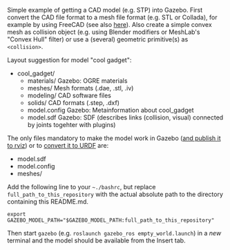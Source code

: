 Simple example of getting a CAD model (e.g. STP) into Gazebo.
First convert the CAD file format to a mesh file format (e.g. STL or Collada), for example by using FreeCAD (see also [here](http://andreasbihlmaier.github.io/2014/02/11/open-source_workflow_for_gazebo_models.html)).
Also create a simple convex mesh as collision object (e.g. using Blender modifiers or MeshLab's "Convex Hull" filter) or use a (several) geometric primitive(s) as `<collision>`.

Layout suggestion for model "cool gadget":
* cool_gadget/
  * materials/    Gazebo: OGRE materials
  * meshes/       Mesh formats (.dae, .stl, .iv)
  * modeling/     CAD software files
  * solids/       CAD formats (.step, .dxf)
  * model.config  Gazebo: Metainformation about cool_gadget
  * model.sdf     Gazebo: SDF (describes links (collision, visual) connected by joints togehter with plugins)

The only files mandatory to make the model work in Gazebo ([and publish it to rviz](http://andreasbihlmaier.github.io/2014/02/19/gazebo2rviz.html)) or to [convert it to URDF](http://wiki.ros.org/pysdf) are:
* model.sdf
* model.config
* meshes/

Add the following line to your `~./bashrc`, but replace `full_path_to_this_repository` with the actual absolute path to the directory containing this README.md. 
```
export GAZEBO_MODEL_PATH="$GAZEBO_MODEL_PATH:full_path_to_this_repository"
```
Then start `gazebo` (e.g. `roslaunch gazebo_ros empty_world.launch`) in a _new_ terminal and the model should be available from the Insert tab.
